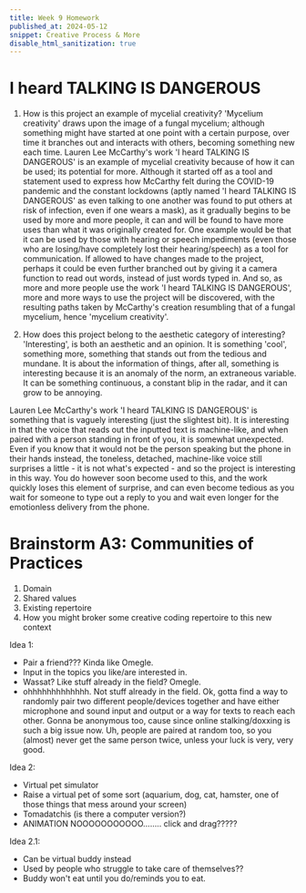 ```yaml
---
title: Week 9 Homework
published_at: 2024-05-12
snippet: Creative Process & More
disable_html_sanitization: true
---
```



# I heard TALKING IS DANGEROUS
1. How is this project an example of mycelial creativity?
'Mycelium creativity' draws upon the image of a fungal mycelium; although something might have started at one point with a certain purpose, over time it branches out and interacts with others, becoming something new each time. Lauren Lee McCarthy's work 'I heard TALKING IS DANGEROUS' is an example of mycelial creativity because of how it can be used; its potential for more. Although it started off as a tool and statement used to express how McCarthy felt during the COVID-19 pandemic and the constant lockdowns (aptly named 'I heard TALKING IS DANGEROUS' as even talking to one another was found to put others at risk of infection, even if one wears a mask), as it gradually begins to be used by more and more people, it can and will be found to have more uses than what it was originally created for. One example would be that it can be used by those with hearing or speech impediments (even those who are losing/have completely lost their hearing/speech) as a tool for communication. If allowed to have changes made to the project, perhaps it could be even further branched out by giving it a camera function to read out words, instead of just words typed in. And so, as more and more people use the work 'I heard TALKING IS DANGEROUS', more and more ways to use the project will be discovered, with the resulting paths taken by McCarthy's creation resumbling that of a fungal mycelium, hence 'mycelium creativity'.

2. How does this project belong to the aesthetic category of interesting?
'Interesting', is both an aesthetic and an opinion. It is something 'cool', something more, something that stands out from the tedious and mundane. It is about the information of things, after all, something is interesting because it is an anomaly of the norm, an extraneous variable. It can be something continuous, a constant blip in the radar, and it can grow to be annoying.

Lauren Lee McCarthy's work 'I heard TALKING IS DANGEROUS' is something that is vaguely interesting (just the slightest bit). It is interesting in that the voice that reads out the inputted text is machine-like, and when paired with a person standing in front of you, it is somewhat unexpected. Even if you know that it would not be the person speaking but the phone in their hands instead, the toneless, detached, machine-like voice still surprises a little - it is not what's expected - and so the project is interesting in this way. You do however soon become used to this, and the work quickly loses this element of surprise, and can even become tedious as you wait for someone to type out a reply to you and wait even longer for the emotionless delivery from the phone.

# Brainstorm A3: Communities of Practices

1. Domain
2. Shared values
3. Existing repertoire
4. How you might broker some creative coding repertoire to this new context

Idea 1:
- Pair a friend??? Kinda like Omegle.
- Input in the topics you like/are interested in.
- Wassat? Like stuff already in the field? Omegle.
- ohhhhhhhhhhhhh. Not stuff already in the field. Ok, gotta find a way to randomly pair two different people/devices together and have either microphone and sound input and output or a way for texts to reach each other. Gonna be anonymous too, cause since online stalking/doxxing is such a big issue now. Uh, people are paired at random too, so you (almost) never get the same person twice, unless your luck is very, very good.

Idea 2:
- Virtual pet simulator
- Raise a virtual pet of some sort (aquarium, dog, cat, hamster, one of those things that mess around your screen)
- Tomadatchis (is there a computer version?)
- ANIMATION NOOOOOOOOOOO........ click and drag?????

Idea 2.1:
- Can be virtual buddy instead
- Used by people who struggle to take care of themselves??
- Buddy won't eat until you do/reminds you to eat.
